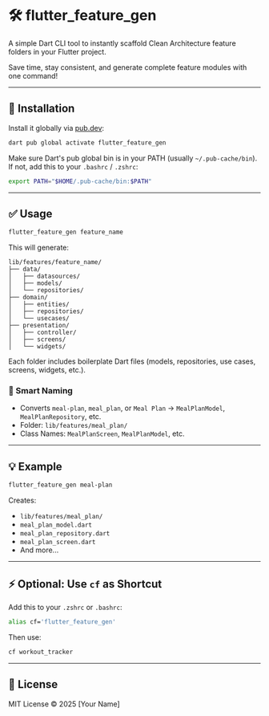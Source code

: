# 🛠️ flutter_feature_gen

A simple Dart CLI tool to instantly scaffold Clean Architecture feature folders in your Flutter project.

Save time, stay consistent, and generate complete feature modules with one command!

---

## 🚀 Installation

Install it globally via [pub.dev](https://pub.dev/packages/flutter_feature_gen):

```bash
dart pub global activate flutter_feature_gen
```

Make sure Dart's pub global bin is in your PATH (usually `~/.pub-cache/bin`).  
If not, add this to your `.bashrc` / `.zshrc`:

```bash
export PATH="$HOME/.pub-cache/bin:$PATH"
```

---

## ✅ Usage

```bash
flutter_feature_gen feature_name
```

This will generate:

```
lib/features/feature_name/
├── data/
│   ├── datasources/
│   ├── models/
│   └── repositories/
├── domain/
│   ├── entities/
│   ├── repositories/
│   └── usecases/
├── presentation/
│   ├── controller/
│   ├── screens/
│   └── widgets/
```

Each folder includes boilerplate Dart files (models, repositories, use cases, screens, widgets, etc.).

### 🧠 Smart Naming

- Converts `meal-plan`, `meal_plan`, or `Meal Plan` → `MealPlanModel`, `MealPlanRepository`, etc.
- Folder: `lib/features/meal_plan/`
- Class Names: `MealPlanScreen`, `MealPlanModel`, etc.

---

## 💡 Example

```bash
flutter_feature_gen meal-plan
```

Creates:
- `lib/features/meal_plan/`
- `meal_plan_model.dart`
- `meal_plan_repository.dart`
- `meal_plan_screen.dart`
- And more...

---

## ⚡ Optional: Use `cf` as Shortcut

Add this to your `.zshrc` or `.bashrc`:

```bash
alias cf='flutter_feature_gen'
```

Then use:

```bash
cf workout_tracker
```

---

## 📄 License

MIT License © 2025 [Your Name]
